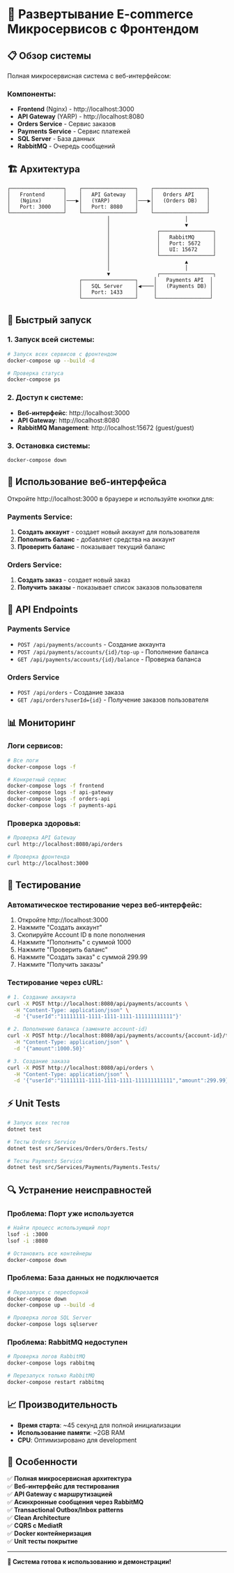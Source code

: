 # 🚀 Развертывание E-commerce Микросервисов с Фронтендом

## 📋 Обзор системы

Полная микросервисная система с веб-интерфейсом:

### Компоненты:
- **Frontend** (Nginx) - http://localhost:3000
- **API Gateway** (YARP) - http://localhost:8080  
- **Orders Service** - Сервис заказов
- **Payments Service** - Сервис платежей
- **SQL Server** - База данных
- **RabbitMQ** - Очередь сообщений

## 🏗️ Архитектура

```
┌─────────────────┐    ┌─────────────────┐    ┌─────────────────┐
│   Frontend      │    │   API Gateway   │    │   Orders API    │
│   (Nginx)       │───▶│   (YARP)        │───▶│   (Orders DB)   │
│   Port: 3000    │    │   Port: 8080    │    │                 │
└─────────────────┘    └─────────────────┘    └─────────────────┘
                                │                        │
                                │                        ▼
                                │               ┌─────────────────┐
                                │               │   RabbitMQ      │
                                │               │   Port: 5672    │
                                │               │   UI: 15672     │
                                │               └─────────────────┘
                                │                        ▲
                                │                        │
                                ▼               ┌─────────────────┐
                       ┌─────────────────┐     │   Payments API  │
                       │   SQL Server    │◀────│   (Payments DB) │
                       │   Port: 1433    │     │                 │
                       └─────────────────┘     └─────────────────┘
```

## 🚀 Быстрый запуск

### 1. Запуск всей системы:

```bash
# Запуск всех сервисов с фронтендом
docker-compose up --build -d

# Проверка статуса
docker-compose ps
```

### 2. Доступ к системе:

- **Веб-интерфейс**: http://localhost:3000
- **API Gateway**: http://localhost:8080
- **RabbitMQ Management**: http://localhost:15672 (guest/guest)

### 3. Остановка системы:

```bash
docker-compose down
```

## 🎯 Использование веб-интерфейса

Откройте http://localhost:3000 в браузере и используйте кнопки для:

### Payments Service:
1. **Создать аккаунт** - создает новый аккаунт для пользователя
2. **Пополнить баланс** - добавляет средства на аккаунт
3. **Проверить баланс** - показывает текущий баланс

### Orders Service:
1. **Создать заказ** - создает новый заказ
2. **Получить заказы** - показывает список заказов пользователя

## 🔧 API Endpoints

### Payments Service
- `POST /api/payments/accounts` - Создание аккаунта
- `POST /api/payments/accounts/{id}/top-up` - Пополнение баланса
- `GET /api/payments/accounts/{id}/balance` - Проверка баланса

### Orders Service  
- `POST /api/orders` - Создание заказа
- `GET /api/orders?userId={id}` - Получение заказов пользователя

## 📊 Мониторинг

### Логи сервисов:
```bash
# Все логи
docker-compose logs -f

# Конкретный сервис
docker-compose logs -f frontend
docker-compose logs -f api-gateway
docker-compose logs -f orders-api
docker-compose logs -f payments-api
```

### Проверка здоровья:
```bash
# Проверка API Gateway
curl http://localhost:8080/api/orders

# Проверка фронтенда
curl http://localhost:3000
```

## 🧪 Тестирование

### Автоматическое тестирование через веб-интерфейс:
1. Откройте http://localhost:3000
2. Нажмите "Создать аккаунт"
3. Скопируйте Account ID в поле пополнения
4. Нажмите "Пополнить" с суммой 1000
5. Нажмите "Проверить баланс"
6. Нажмите "Создать заказ" с суммой 299.99
7. Нажмите "Получить заказы"

### Тестирование через cURL:
```bash
# 1. Создание аккаунта
curl -X POST http://localhost:8080/api/payments/accounts \
  -H "Content-Type: application/json" \
  -d '{"userId":"11111111-1111-1111-1111-111111111111"}'

# 2. Пополнение баланса (замените account-id)
curl -X POST http://localhost:8080/api/payments/accounts/{account-id}/top-up \
  -H "Content-Type: application/json" \
  -d '{"amount":1000.50}'

# 3. Создание заказа
curl -X POST http://localhost:8080/api/orders \
  -H "Content-Type: application/json" \
  -d '{"userId":"11111111-1111-1111-1111-111111111111","amount":299.99}'
```

## ⚡ Unit Tests

```bash
# Запуск всех тестов
dotnet test

# Тесты Orders Service
dotnet test src/Services/Orders/Orders.Tests/

# Тесты Payments Service  
dotnet test src/Services/Payments/Payments.Tests/
```

## 🔍 Устранение неисправностей

### Проблема: Порт уже используется
```bash
# Найти процесс использующий порт
lsof -i :3000
lsof -i :8080

# Остановить все контейнеры
docker-compose down
```

### Проблема: База данных не подключается
```bash
# Перезапуск с пересборкой
docker-compose down
docker-compose up --build -d

# Проверка логов SQL Server
docker-compose logs sqlserver
```

### Проблема: RabbitMQ недоступен
```bash
# Проверка логов RabbitMQ
docker-compose logs rabbitmq

# Перезапуск только RabbitMQ
docker-compose restart rabbitmq
```

## 📈 Производительность

- **Время старта**: ~45 секунд для полной инициализации
- **Использование памяти**: ~2GB RAM
- **CPU**: Оптимизировано для development

## 🌟 Особенности

✅ **Полная микросервисная архитектура**  
✅ **Веб-интерфейс для тестирования**  
✅ **API Gateway с маршрутизацией**  
✅ **Асинхронные сообщения через RabbitMQ**  
✅ **Transactional Outbox/Inbox patterns**  
✅ **Clean Architecture**  
✅ **CQRS с MediatR**  
✅ **Docker контейнеризация**  
✅ **Unit тесты покрытие**  

---

**🎯 Система готова к использованию и демонстрации!** 
